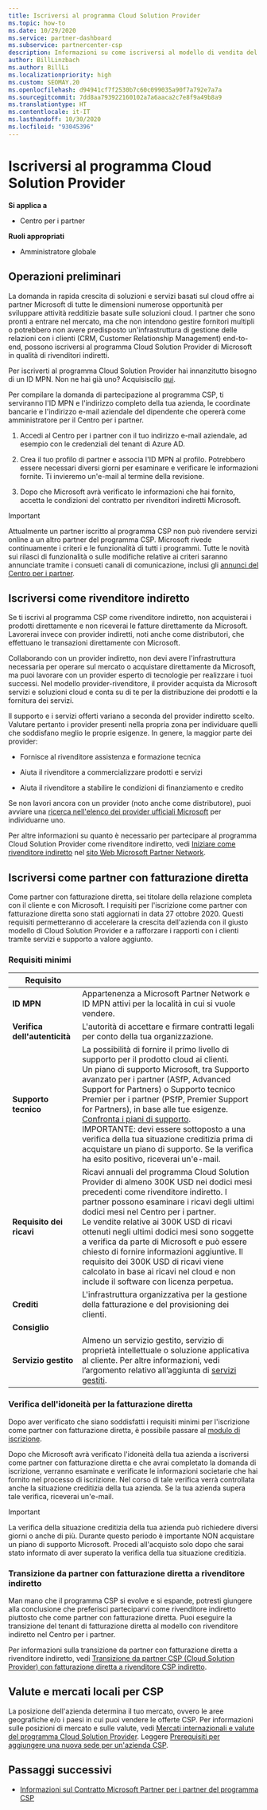 ```yaml
---
title: Iscriversi al programma Cloud Solution Provider
ms.topic: how-to
ms.date: 10/29/2020
ms.service: partner-dashboard
ms.subservice: partnercenter-csp
description: Informazioni su come iscriversi al modello di vendita del programma Cloud Solution Provider (CSP) più adatto per l'azienda, ad esempio come rivenditore indiretto o partner con fatturazione diretta.
author: BillLinzbach
ms.author: BillLi
ms.localizationpriority: high
ms.custom: SEOMAY.20
ms.openlocfilehash: d94941cf7f2530b7c60c099035a90f7a792e7a7a
ms.sourcegitcommit: 7dd8aa793922160102a7a6aaca2c7e8f9a49b8a9
ms.translationtype: HT
ms.contentlocale: it-IT
ms.lasthandoff: 10/30/2020
ms.locfileid: "93045396"
---
```

# <a name="enroll-in-the-cloud-solution-provider-program"></a>Iscriversi al programma Cloud Solution Provider

**Si applica a**

- Centro per i partner  

**Ruoli appropriati**

- Amministratore globale

## <a name="get-started"></a>Operazioni preliminari

La domanda in rapida crescita di soluzioni e servizi basati sul cloud offre ai partner Microsoft di tutte le dimensioni numerose opportunità per sviluppare attività redditizie basate sulle soluzioni cloud. I partner che sono pronti a entrare nel mercato, ma che non intendono gestire fornitori multipli o potrebbero non avere predisposto un'infrastruttura di gestione delle relazioni con i clienti (CRM, Customer Relationship Management) end-to-end, possono iscriversi al programma Cloud Solution Provider di Microsoft in qualità di rivenditori indiretti.

Per iscriverti al programma Cloud Solution Provider hai innanzitutto bisogno di un ID MPN. Non ne hai già uno? Acquisiscilo [qui](https://partner.microsoft.com/).

Per compilare la domanda di partecipazione al programma CSP, ti serviranno l'ID MPN e l'indirizzo completo della tua azienda, le coordinate bancarie e l'indirizzo e-mail aziendale del dipendente che opererà come amministratore per il Centro per i partner.

1. Accedi al Centro per i partner con il tuo indirizzo e-mail aziendale, ad esempio con le credenziali del tenant di Azure AD.

2. Crea il tuo profilo di partner e associa l'ID MPN al profilo.
Potrebbero essere necessari diversi giorni per esaminare e verificare le informazioni fornite. Ti invieremo un'e-mail al termine della revisione.

3. Dopo che Microsoft avrà verificato le informazioni che hai fornito, accetta le condizioni del contratto per rivenditori indiretti Microsoft.

> [!IMPORTANT]  
> Attualmente un partner iscritto al programma CSP non può rivendere servizi online a un altro partner del programma CSP. Microsoft rivede continuamente i criteri e le funzionalità di tutti i programmi. Tutte le novità sui rilasci di funzionalità o sulle modifiche relative ai criteri saranno annunciate tramite i consueti canali di comunicazione, inclusi gli [annunci del Centro per i partner](announcements/index.md).

## <a name="enroll-as-an-indirect-reseller"></a>Iscriversi come rivenditore indiretto

Se ti iscrivi al programma CSP come rivenditore indiretto, non acquisterai i prodotti direttamente e non riceverai le fatture direttamente da Microsoft. Lavorerai invece con provider indiretti, noti anche come distributori, che effettuano le transazioni direttamente con Microsoft.

Collaborando con un provider indiretto, non devi avere l'infrastruttura necessaria per operare sul mercato o acquistare direttamente da Microsoft, ma puoi lavorare con un provider esperto di tecnologie per realizzare i tuoi successi. Nel modello provider-rivenditore, il provider acquista da Microsoft servizi e soluzioni cloud e conta su di te per la distribuzione dei prodotti e la fornitura dei servizi.

Il supporto e i servizi offerti variano a seconda del provider indiretto scelto. Valutare pertanto i provider presenti nella propria zona per individuare quelli che soddisfano meglio le proprie esigenze. In genere, la maggior parte dei provider:

- Fornisce al rivenditore assistenza e formazione tecnica

- Aiuta il rivenditore a commercializzare prodotti e servizi

- Aiuta il rivenditore a stabilire le condizioni di finanziamento e credito

Se non lavori ancora con un provider (noto anche come distributore), puoi avviare una [ricerca nell'elenco dei provider ufficiali Microsoft](https://partnercenter.microsoft.com/partner/find-a-provider) per individuarne uno.

Per altre informazioni su quanto è necessario per partecipare al programma Cloud Solution Provider come rivenditore indiretto, vedi [Iniziare come rivenditore indiretto](https://partner.microsoft.com/cloud-solution-provider/whats-required) nel [sito Web Microsoft Partner Network](https://partner.microsoft.com/). 

## <a name="enroll-as-a-direct-bill-partner"></a>Iscriversi come partner con fatturazione diretta

Come partner con fatturazione diretta, sei titolare della relazione completa con il cliente e con Microsoft. I requisiti per l'iscrizione come partner con fatturazione diretta sono stati aggiornati in data 27 ottobre 2020. Questi requisiti permetteranno di accelerare la crescita dell'azienda con il giusto modello di Cloud Solution Provider e a rafforzare i rapporti con i clienti tramite servizi e supporto a valore aggiunto.  

### <a name="minimum-requirements"></a>Requisiti minimi

|**Requisito**|                             |
|--------------------------------|--------------------------------------------------------------|
|**ID MPN**   |Appartenenza a Microsoft Partner Network e ID MPN attivi per la località in cui si vuole vendere.    |
|**Verifica dell'autenticità**   |L'autorità di accettare e firmare contratti legali per conto della tua organizzazione.|
|**Supporto tecnico**   |La possibilità di fornire il primo livello di supporto per il prodotto cloud ai clienti. <br>Un piano di supporto Microsoft, tra Supporto avanzato per i partner (ASfP, Advanced Support for Partners) o Supporto tecnico Premier per i partner (PSfP, Premier Support for Partners), in base alle tue esigenze. [Confronta i piani di supporto](https://partner.microsoft.com/support/partnersupport).<br> IMPORTANTE: devi essere sottoposto a una verifica della tua situazione creditizia prima di acquistare un piano di supporto. Se la verifica ha esito positivo, riceverai un'e-mail. |
|**Requisito dei ricavi**|Ricavi annuali del programma Cloud Solution Provider di almeno 300K USD nei dodici mesi precedenti come rivenditore indiretto. I partner possono esaminare i ricavi degli ultimi dodici mesi nel Centro per i partner.<br/>Le vendite relative ai 300K USD di ricavi ottenuti negli ultimi dodici mesi sono soggette a verifica da parte di Microsoft e può essere chiesto di fornire informazioni aggiuntive. Il requisito dei 300K USD di ricavi viene calcolato in base ai ricavi nel cloud e non include il software con licenza perpetua.|
|**Crediti** |L'infrastruttura organizzativa per la gestione della fatturazione e del provisioning dei clienti.|
|**Consiglio**|             |
|**Servizio gestito**   |Almeno un servizio gestito, servizio di proprietà intellettuale o soluzione applicativa al cliente. Per altre informazioni, vedi l’argomento relativo all’aggiunta di [servizi gestiti](https://partner.microsoft.com/business-opportunities/managed-services-provider).|

### <a name="verify-direct-bill-eligibility"></a>Verifica dell'idoneità per la fatturazione diretta

Dopo aver verificato che siano soddisfatti i requisiti minimi per l'iscrizione come partner con fatturazione diretta, è possibile passare al [modulo di iscrizione](https://partner.microsoft.com/pcv/register/joinnow/enrollmentwelcome/Reseller/migrate?cloudInstance=Global).

Dopo che Microsoft avrà verificato l'idoneità della tua azienda a iscriversi come partner con fatturazione diretta e che avrai completato la domanda di iscrizione, verranno esaminate e verificate le informazioni societarie che hai fornito nel processo di iscrizione. Nel corso di tale verifica verrà controllata anche la situazione creditizia della tua azienda. Se la tua azienda supera tale verifica, riceverai un'e-mail.
>[!IMPORTANT]
>La verifica della situazione creditizia della tua azienda può richiedere diversi giorni o anche di più. Durante questo periodo è importante NON acquistare un piano di supporto Microsoft. Procedi all'acquisto solo dopo che sarai stato informato di aver superato la verifica della tua situazione creditizia.

### <a name="transition-from-direct-bill-to-indirect-reseller"></a>Transizione da partner con fatturazione diretta a rivenditore indiretto

Man mano che il programma CSP si evolve e si espande, potresti giungere alla conclusione che preferisci parteciparvi come rivenditore indiretto piuttosto che come partner con fatturazione diretta. Puoi eseguire la transizione del tenant di fatturazione diretta al modello con rivenditore indiretto nel Centro per i partner.

Per informazioni sulla transizione da partner con fatturazione diretta a rivenditore indiretto, vedi [Transizione da partner CSP (Cloud Solution Provider) con fatturazione diretta a rivenditore CSP indiretto](transition-direct-to-indirect.md).

## <a name="csp-regional-markets-and-currencies"></a>Valute e mercati locali per CSP

La posizione dell'azienda determina il tuo mercato, ovvero le aree geografiche e/o i paesi in cui puoi vendere le offerte CSP. Per informazioni sulle posizioni di mercato e sulle valute, vedi [Mercati internazionali e valute del programma Cloud Solution Provider](regional-authorization-overview.md).
Leggere [Prerequisiti per aggiungere una nuova sede per un'azienda CSP](manage-locations.md).

## <a name="next-steps"></a>Passaggi successivi

- [Informazioni sul Contratto Microsoft Partner per i partner del programma CSP](microsoft-partner-agreement.md)